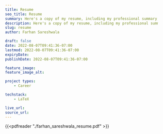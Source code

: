 ```yaml
---
title: Resume
seo_title: Resume
summary: Here's a copy of my resume, including my professional summary, work experience and past projects, and education.
description: Here's a copy of my resume, including my professional summary, work experience and past projects, and education.
slug: resume
author: Farhan Sareshwala

draft: false
date: 2022-08-07T09:41:36-07:00
lastmod: 2022-08-07T09:41:36-07:00
expiryDate:
publishDate: 2022-08-07T09:41:36-07:00

feature_image: 
feature_image_alt: 

project types: 
    - Career

techstack:
    - LaTeX

live_url: 
source_url: 
---
```


{{<pdfreader "./farhan_sareshwala_resume.pdf" >}}   